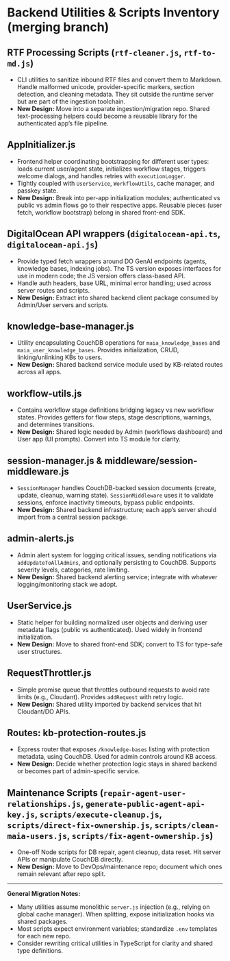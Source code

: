 # Backend Utilities & Scripts Inventory (merging branch)

## RTF Processing Scripts (`rtf-cleaner.js`, `rtf-to-md.js`)
- CLI utilities to sanitize inbound RTF files and convert them to Markdown. Handle malformed unicode, provider-specific markers, section detection, and cleaning metadata. They sit outside the runtime server but are part of the ingestion toolchain.
- **New Design:** Move into a separate ingestion/migration repo. Shared text-processing helpers could become a reusable library for the authenticated app’s file pipeline.

## AppInitializer.js
- Frontend helper coordinating bootstrapping for different user types: loads current user/agent state, initializes workflow stages, triggers welcome dialogs, and handles retries with `executionLogger`.
- Tightly coupled with `UserService`, `WorkflowUtils`, cache manager, and passkey state.
- **New Design:** Break into per-app initialization modules; authenticated vs public vs admin flows go to their respective apps. Reusable pieces (user fetch, workflow bootstrap) belong in shared front-end SDK.

## DigitalOcean API wrappers (`digitalocean-api.ts`, `digitalocean-api.js`)
- Provide typed fetch wrappers around DO GenAI endpoints (agents, knowledge bases, indexing jobs). The TS version exposes interfaces for use in modern code; the JS version offers class-based API.
- Handle auth headers, base URL, minimal error handling; used across server routes and scripts.
- **New Design:** Extract into shared backend client package consumed by Admin/User servers and scripts.

## knowledge-base-manager.js
- Utility encapsulating CouchDB operations for `maia_knowledge_bases` and `maia_user_knowledge_bases`. Provides initialization, CRUD, linking/unlinking KBs to users.
- **New Design:** Shared backend service module used by KB-related routes across all apps.

## workflow-utils.js
- Contains workflow stage definitions bridging legacy vs new workflow states. Provides getters for flow steps, stage descriptions, warnings, and determines transitions.
- **New Design:** Shared logic needed by Admin (workflows dashboard) and User app (UI prompts). Convert into TS module for clarity.

## session-manager.js & middleware/session-middleware.js
- `SessionManager` handles CouchDB-backed session documents (create, update, cleanup, warning state). `SessionMiddleware` uses it to validate sessions, enforce inactivity timeouts, bypass public endpoints.
- **New Design:** Shared backend infrastructure; each app’s server should import from a central session package.

## admin-alerts.js
- Admin alert system for logging critical issues, sending notifications via `addUpdateToAllAdmins`, and optionally persisting to CouchDB. Supports severity levels, categories, rate limiting.
- **New Design:** Shared backend alerting service; integrate with whatever logging/monitoring stack we adopt.

## UserService.js
- Static helper for building normalized user objects and deriving user metadata flags (public vs authenticated). Used widely in frontend initialization.
- **New Design:** Move to shared front-end SDK; convert to TS for type-safe user structures.

## RequestThrottler.js
- Simple promise queue that throttles outbound requests to avoid rate limits (e.g., Cloudant). Provides `addRequest` with retry logic.
- **New Design:** Shared utility imported by backend services that hit Cloudant/DO APIs.

## Routes: kb-protection-routes.js
- Express router that exposes `/knowledge-bases` listing with protection metadata, using CouchDB. Used for admin controls around KB access.
- **New Design:** Decide whether protection logic stays in shared backend or becomes part of admin-specific service.

## Maintenance Scripts (`repair-agent-user-relationships.js`, `generate-public-agent-api-key.js`, `scripts/execute-cleanup.js`, `scripts/direct-fix-ownership.js`, `scripts/clean-maia-users.js`, `scripts/fix-agent-ownership.js`)
- One-off Node scripts for DB repair, agent cleanup, data reset. Hit server APIs or manipulate CouchDB directly.
- **New Design:** Move to DevOps/maintenance repo; document which ones remain relevant after repo split.

---

**General Migration Notes:**
- Many utilities assume monolithic `server.js` injection (e.g., relying on global cache manager). When splitting, expose initialization hooks via shared packages.
- Most scripts expect environment variables; standardize `.env` templates for each new repo.
- Consider rewriting critical utilities in TypeScript for clarity and shared type definitions.

